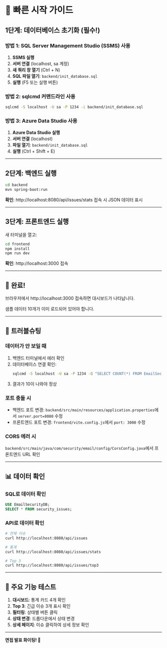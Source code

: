 # 🚀 빠른 시작 가이드

## 1단계: 데이터베이스 초기화 (필수!)

### 방법 1: SQL Server Management Studio (SSMS) 사용

1. **SSMS 실행**
2. **서버 연결** (localhost, sa 계정)
3. **새 쿼리 창 열기** (Ctrl + N)
4. **SQL 파일 열기**: `backend/init_database.sql`
5. **실행** (F5 또는 실행 버튼)

### 방법 2: sqlcmd 커맨드라인 사용

```bash
sqlcmd -S localhost -U sa -P 1234 -i backend/init_database.sql
```

### 방법 3: Azure Data Studio 사용

1. **Azure Data Studio 실행**
2. **서버 연결** (localhost)
3. **파일 열기**: `backend/init_database.sql`
4. **실행** (Ctrl + Shift + E)

---

## 2단계: 백엔드 실행

```bash
cd backend
mvn spring-boot:run
```

**확인**: http://localhost:8080/api/issues/stats 접속 시 JSON 데이터 표시

---

## 3단계: 프론트엔드 실행

새 터미널을 열고:

```bash
cd frontend
npm install
npm run dev
```

**확인**: http://localhost:3000 접속

---

## 🎉 완료!

브라우저에서 http://localhost:3000 접속하면 대시보드가 나타납니다.

샘플 데이터 10개가 이미 로드되어 있어야 합니다.

---

## 🔧 트러블슈팅

### 데이터가 안 보일 때

1. 백엔드 터미널에서 에러 확인
2. 데이터베이스 연결 확인:
   ```bash
   sqlcmd -S localhost -U sa -P 1234 -Q "SELECT COUNT(*) FROM EmailSecurityDB.dbo.security_issues"
   ```
3. 결과가 10이 나와야 정상

### 포트 충돌 시

- 백엔드 포트 변경: `backend/src/main/resources/application.properties`에서 `server.port=8080` 수정
- 프론트엔드 포트 변경: `frontend/vite.config.js`에서 `port: 3000` 수정

### CORS 에러 시

`backend/src/main/java/com/security/email/config/CorsConfig.java`에서 프론트엔드 URL 확인

---

## 📊 데이터 확인

### SQL로 데이터 확인

```sql
USE EmailSecurityDB;
SELECT * FROM security_issues;
```

### API로 데이터 확인

```bash
# 전체 이슈
curl http://localhost:8080/api/issues

# 통계
curl http://localhost:8080/api/issues/stats

# Top 3
curl http://localhost:8080/api/issues/top3
```

---

## 🎯 주요 기능 테스트

1. **대시보드**: 통계 카드 4개 확인
2. **Top 3**: 긴급 이슈 3개 표시 확인
3. **필터링**: 상태별 버튼 클릭
4. **상태 변경**: 드롭다운에서 상태 변경
5. **상세 페이지**: 이슈 클릭하여 상세 정보 확인

---

**면접 발표 화이팅! 🚀**
